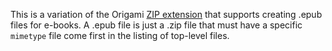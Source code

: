 This is a variation of the Origami [ZIP extension]() that supports creating .epub files for e-books. A .epub file is just a .zip file that must have a specific `mimetype` file come first in the listing of top-level files.
